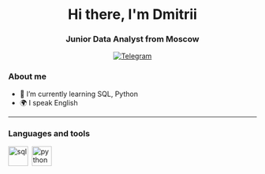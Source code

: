 <div id="header" align="center">
    <h1>Hi there, I'm  Dmitrii </h1>
    <h3>Junior Data Analyst from Moscow</h3>
</div>

<div id="socials" align="center">
    
  <a href="https://t.me/strgzr27">
    <img src="https://img.shields.io/badge/Telegram-blue?style=for-the-badge&logo=telegram&logoColor=white" alt="Telegram"/>
  </a>
</div>

### About me
- 🌱 I’m currently learning SQL, Python
- 🌍 I speak English

---

### Languages and tools

<img src="https://cdn.jsdelivr.net/gh/devicons/devicon/icons/mysql/mysql-plain-wordmark.svg" title="sql" width="40" height="40"/>&nbsp;
<img src="https://cdn.jsdelivr.net/gh/devicons/devicon/icons/python/python-plain-wordmark.svg" title="python" width="40" height="40"/>&nbsp;
